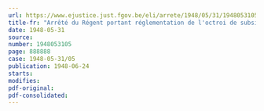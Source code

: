 ```yaml
---
url: https://www.ejustice.just.fgov.be/eli/arrete/1948/05/31/1948053105/justel
title-fr: "Arrêté du Régent portant réglementation de l'octroi de subsides au titre de la propagande en faveur de l'éducation physique, des sports et des oeuvres en plein air"
date: 1948-05-31
source:
number: 1948053105
page: 888888
case: 1948-05-31/05
publication: 1948-06-24
starts:
modifies:
pdf-original:
pdf-consolidated:
---
```


